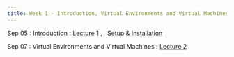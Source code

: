 ```yaml
---
title: Week 1 - Introduction, Virtual Environments and Virtual Machines
---
```


Sep 05
: Introduction
  : [Lecture 1](../assets/lectures/lecture1/01_introduction.pdf) ,  &nbsp;  [Setup & Installation](https://docs.google.com/document/d/1ixys_vzy5msA1oqRc3-YDKxt-nhSSSv3at1z0qQk8-I/edit?usp=drive_link)

Sep 07
: Virtual Environments and Virtual Machines
  : [Lecture 2](../assets/lectures/lecture2/01_virtual_machines_virtual_environments.pdf)

<!-- 
**Demo**{: .label .label-purple }
Sep 30
: [Variables & Objects](#)
  : [1.2](#), [2.1](#)

Oct 1
: **Lab**{: .label .label-purple } [Intro to Java](#)

Oct 2
: [Tracing, IntLists, & Recursion](#)
  : [2.1](#)
: **HW 1 due**{: .label .label-red } -->